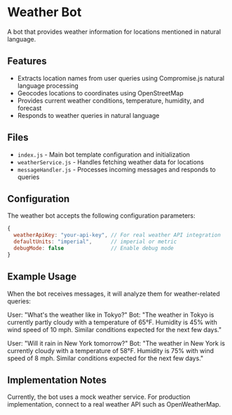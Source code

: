 # Weather Bot

A bot that provides weather information for locations mentioned in natural language.

## Features

- Extracts location names from user queries using Compromise.js natural language processing
- Geocodes locations to coordinates using OpenStreetMap
- Provides current weather conditions, temperature, humidity, and forecast
- Responds to weather queries in natural language

## Files

- `index.js` - Main bot template configuration and initialization
- `weatherService.js` - Handles fetching weather data for locations
- `messageHandler.js` - Processes incoming messages and responds to queries

## Configuration

The weather bot accepts the following configuration parameters:

```javascript
{
  weatherApiKey: "your-api-key", // For real weather API integration
  defaultUnits: "imperial",      // imperial or metric
  debugMode: false               // Enable debug mode
}
```

## Example Usage

When the bot receives messages, it will analyze them for weather-related queries:

User: "What's the weather like in Tokyo?"
Bot: "The weather in Tokyo is currently partly cloudy with a temperature of 65°F. Humidity is 45% with wind speed of 10 mph. Similar conditions expected for the next few days."

User: "Will it rain in New York tomorrow?"
Bot: "The weather in New York is currently cloudy with a temperature of 58°F. Humidity is 75% with wind speed of 8 mph. Similar conditions expected for the next few days."

## Implementation Notes

Currently, the bot uses a mock weather service. For production implementation, connect to a real weather API such as OpenWeatherMap. 